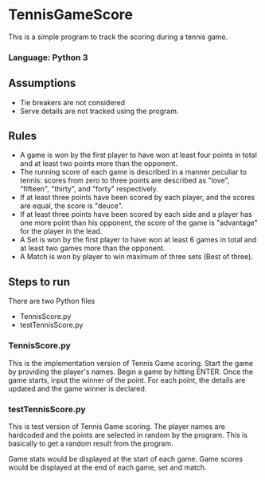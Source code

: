 # TennisGameScore
This is a simple program to track the scoring during a tennis game.

### Language: Python 3

## Assumptions
- Tie breakers are not considered
- Serve details are not tracked using the program.

## Rules
- A game is won by the first player to have won at least four points in total and at least two points more than the opponent.
- The running score of each game is described in a manner peculiar to tennis: scores from zero to three points are described as "love", "fifteen", "thirty", and "forty" respectively.
- If at least three points have been scored by each player, and the scores are equal, the score is "deuce".
- If at least three points have been scored by each side and a player has one more point than his opponent, the score of the game is "advantage" for the player in the lead.
- A Set is won by the first player to have won at least 6 games in total and at least two games more than the opponent.
- A Match is won by player to win maximum of three sets (Best of three).

## Steps to run
There are two Python files 
- TennisScore.py
- testTennisScore.py

### TennisScore.py
  This is the implementation version of Tennis Game scoring. Start the game by providing the player's names. Begin a game by hitting ENTER. Once the game starts, input the winner of the point. For each point, the details are updated and the game winner is declared. 
    
### testTennisScore.py
  This is test version of Tennis Game scoring. The player names are hardcoded and the points are selected in random by the program. This is basically to get a random result from the program.
    
Game stats would be displayed at the start of each game. Game scores would be displayed at the end of each game, set and match.
